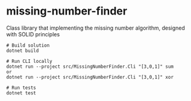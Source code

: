 # missing-number-finder
Class library that  implementing the missing number algorithm, designed with SOLID principles
```
# Build solution
dotnet build

# Run CLI locally
dotnet run --project src/MissingNumberFinder.Cli "[3,0,1]" sum
or 
dotnet run --project src/MissingNumberFinder.Cli "[3,0,1]" xor

# Run tests
dotnet test

```


